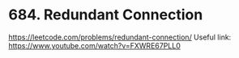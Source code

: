 # 684. Redundant Connection

https://leetcode.com/problems/redundant-connection/
Useful link: https://www.youtube.com/watch?v=FXWRE67PLL0